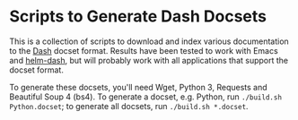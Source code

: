 Scripts to Generate Dash Docsets
================================

This is a collection of scripts to download and index various
documentation to the [Dash][] docset format. Results have been tested to
work with Emacs and [helm-dash][], but will probably work with all
applications that support the docset format.

[Dash]: https://kapeli.com/docsets
[helm-dash]: https://github.com/areina/helm-dash

To generate these docsets, you'll need Wget, Python 3, Requests and
Beautiful Soup 4 (bs4). To generate a docset, e.g. Python, run
`./build.sh Python.docset`; to generate all docsets, run `./build.sh
*.docset`.

